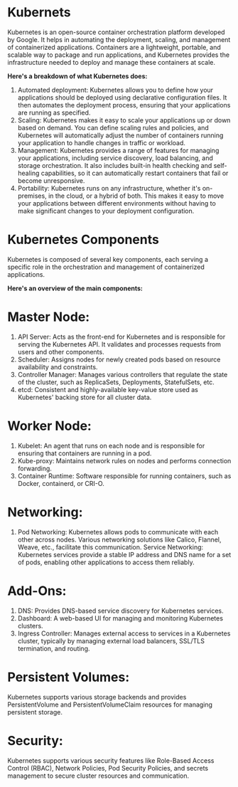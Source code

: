 # Kubernets

Kubernetes is an open-source container orchestration platform developed by Google. It helps in automating the deployment, scaling, and management of containerized applications. Containers are a lightweight, portable, and scalable way to package and run applications, and Kubernetes provides the infrastructure needed to deploy and manage these containers at scale.

<b>Here's a breakdown of what Kubernetes does:</b>

1. Automated deployment: Kubernetes allows you to define how your applications should be deployed using declarative configuration files. It then automates the deployment process, ensuring that your applications are running as specified.
2. Scaling: Kubernetes makes it easy to scale your applications up or down based on demand. You can define scaling rules and policies, and Kubernetes will automatically adjust the number of containers running your application to handle changes in traffic or workload.
3. Management: Kubernetes provides a range of features for managing your applications, including service discovery, load balancing, and storage orchestration. It also includes built-in health checking and self-healing capabilities, so it can automatically restart containers that fail or become unresponsive.
4. Portability: Kubernetes runs on any infrastructure, whether it's on-premises, in the cloud, or a hybrid of both. This makes it easy to move your applications between different environments without having to make significant changes to your deployment configuration.

# Kubernetes Components

Kubernetes is composed of several key components, each serving a specific role in the orchestration and management of containerized applications. 

<b>Here's an overview of the main components:</b>

# Master Node:
1. API Server: Acts as the front-end for Kubernetes and is responsible for serving the Kubernetes API. It validates and processes requests from users and other components.
2. Scheduler: Assigns nodes for newly created pods based on resource availability and constraints.
3. Controller Manager: Manages various controllers that regulate the state of the cluster, such as ReplicaSets, Deployments, StatefulSets, etc.
4. etcd: Consistent and highly-available key-value store used as Kubernetes' backing store for all cluster data.
# Worker Node:
1. Kubelet: An agent that runs on each node and is responsible for ensuring that containers are running in a pod.
2. Kube-proxy: Maintains network rules on nodes and performs connection forwarding.
3. Container Runtime: Software responsible for running containers, such as Docker, containerd, or CRI-O.
# Networking:
1. Pod Networking: Kubernetes allows pods to communicate with each other across nodes. Various networking solutions like Calico, Flannel, Weave, etc., facilitate this communication.
Service Networking: Kubernetes services provide a stable IP address and DNS name for a set of pods, enabling other applications to access them reliably.
# Add-Ons:
1. DNS: Provides DNS-based service discovery for Kubernetes services.
2. Dashboard: A web-based UI for managing and monitoring Kubernetes clusters.
3. Ingress Controller: Manages external access to services in a Kubernetes cluster, typically by managing external load balancers, SSL/TLS termination, and routing.
# Persistent Volumes:
Kubernetes supports various storage backends and provides PersistentVolume and PersistentVolumeClaim resources for managing persistent storage.
# Security:
Kubernetes supports various security features like Role-Based Access Control (RBAC), Network Policies, Pod Security Policies, and secrets management to secure cluster resources and communication.